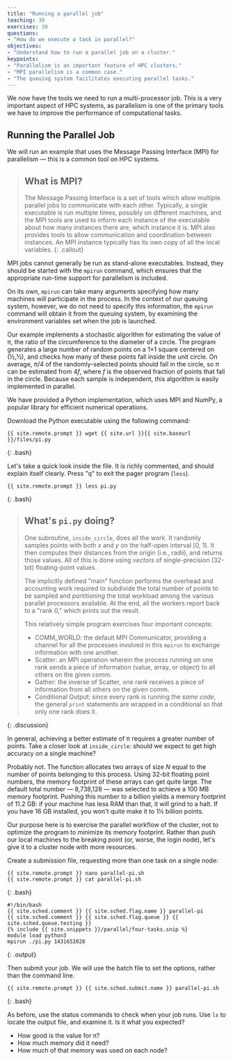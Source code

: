 ```yaml
---
title: "Running a parallel job"
teaching: 30
exercises: 30
questions:
- "How do we execute a task in parallel?"
objectives:
- "Understand how to run a parallel job on a cluster."
keypoints:
- "Parallelism is an important feature of HPC clusters."
- "MPI parallelism is a common case."
- "The queuing system facilitates executing parallel tasks."
---
```


We now have the tools we need to run a multi-processor job. This is a very important
aspect of HPC systems, as parallelism is one of the primary tools we have to improve the
performance of computational tasks.

## Running the Parallel Job

We will run an example that uses the Message Passing Interface (MPI) for parallelism &mdash;
this is a common tool on HPC systems.

> ## What is MPI?
> 
> The Message Passing Interface is a set of tools which allow multiple parallel jobs to
> communicate with each other. Typically, a single executable is run multiple times,
> possibly on different machines, and the MPI tools are used to inform each instance of
> the executable about how many instances there are, which instance it is. MPI also
> provides tools to allow communication and coordination between instances.
> An MPI instance typically has its own copy of all the local variables.
{: .callout}

MPI jobs cannot generally be run as stand-alone executables. Instead, they should be
started with the `mpirun` command, which ensures that the appropriate run-time support for
parallelism is included.

On its own, `mpirun` can take many arguments specifying how many machines will participate
in the process. In the context of our queuing system, however, we do not need to specify
this information, the `mpirun` command will obtain it from the queuing system, by
examining the environment variables set when the job is launched.

Our example implements a stochastic algorithm for estimating the value of &#960;, the
ratio of the circumference to the diameter of a circle. The program generates a large
number of random points on a 1&times;1 square centered on (&frac12;,&frac12;), and checks
how many of these points fall inside the unit circle. On average, &#960;/4 of the
randomly-selected points should fall in the circle, so &#960; can be estimated from 4*f*,
where *f* is the observed fraction of points that fall in the circle. Because each sample
is independent, this algorithm is easily implemented in parallel.

We have provided a Python implementation, which uses MPI and NumPy, a popular library for
efficient numerical operations.

Download the Python executable using the following command:

```
{{ site.remote.prompt }} wget {{ site.url }}{{ site.baseurl }}/files/pi.py
```
{: .bash}

Let's take a quick look inside the file. It is richly commented, and should explain itself
clearly. Press "q" to exit the pager program (`less`).

```
{{ site.remote.prompt }} less pi.py
```
{: .bash}

> ## What's `pi.py` doing?
>
> One subroutine, `inside_circle`, does all the work. It randomly samples points with both
> *x* and *y* on the half-open interval [0, 1). It then computes their distances from the
> origin (i.e., radii), and returns those values. All of this is done using *vectors* of
> single-precision (32-bit) floating-point values.
>
> The implicitly defined "main" function performs the overhead and accounting work
> required to subdivide the total number of points to be sampled and *partitioning* the
> total workload among the various parallel processors available. At the end, all the
> workers report back to a "rank 0," which prints out the result.
>
> This relatively simple program exercises four important concepts:
>
> * COMM_WORLD: the default MPI Communicator, providing a channel for all the processes
>   involved in this `mpirun` to exchange information with one another.
> * Scatter: an MPI operation wherein the process running on one rank sends a piece of
>   information (value, array, or object) to all others on the given comm.
> * Gather: the inverse of Scatter, one rank receives a piece of information from all
>   others on the given comm.
> * Conditional Output: since every rank is running the *same code*, the general `print`
>   statements are wrapped in a conditional so that only one rank does it.
>
{: .discussion}

In general, achieving a better estimate of π requires a greater number of points. Take a
closer look at `inside_circle`: should we expect to get high accuracy on a single
machine?

Probably not. The function allocates two arrays of size *N* equal to the number of points
belonging to this process. Using 32-bit floating point numbers, the memory footprint of
these arrays can get quite large. The default total number &mdash; 8,738,128 &mdash; was
selected to achieve a 100 MB memory footprint. Pushing this number to a billion yields a
memory footprint of 11.2 GB: if your machine has less RAM than that, it will grind
to a halt. If you have 16 GB installed, you won't quite make it to 1&frac12; billion points.

Our purpose here is to exercise the parallel workflow of the cluster, not to optimize the
program to minimize its memory footprint. Rather than push our local machines to the
breaking point (or, worse, the login node), let's give it to a cluster node with more
resources. 

Create a submission file, requesting more than one task on a single node:

```
{{ site.remote.prompt }} nano parallel-pi.sh
{{ site.remote.prompt }} cat parallel-pi.sh
```
{: .bash}

```
#!/bin/bash
{{ site.sched.comment }} {{ site.sched.flag.name }} parallel-pi
{{ site.sched.comment }} {{ site.sched.flag.queue }} {{ site.sched.queue.testing }}
{% include {{ site.snippets }}/parallel/four-tasks.snip %}
module load python3
mpirun ./pi.py 1431652028
```
{: .output}

Then submit your job. We will use the batch file to set the options,
rather than the command line.

```
{{ site.remote.prompt }} {{ site.sched.submit.name }} parallel-pi.sh
```
{: .bash}

As before, use the status commands to check when your job runs. Use `ls` to locate the
output file, and examine it. Is it what you expected?

* How good is the value for &#960;?
* How much memory did it need?
* How much of that memory was used on each node?

